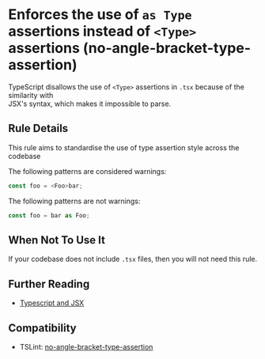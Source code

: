 # Enforces the use of `as Type` assertions instead of `<Type>` assertions (no-angle-bracket-type-assertion)

TypeScript disallows the use of `<Type>` assertions in `.tsx` because of the similarity with  
JSX's syntax, which makes it impossible to parse.

## Rule Details

This rule aims to standardise the use of type assertion style across the codebase

The following patterns are considered warnings:

```ts
const foo = <Foo>bar;
```

The following patterns are not warnings:

```ts
const foo = bar as Foo;
```

## When Not To Use It

If your codebase does not include `.tsx` files, then you will not need this rule.

## Further Reading

- [Typescript and JSX](https://www.typescriptlang.org/docs/handbook/jsx.html)

## Compatibility

- TSLint: [no-angle-bracket-type-assertion](https://palantir.github.io/tslint/rules/no-angle-bracket-type-assertion/)
